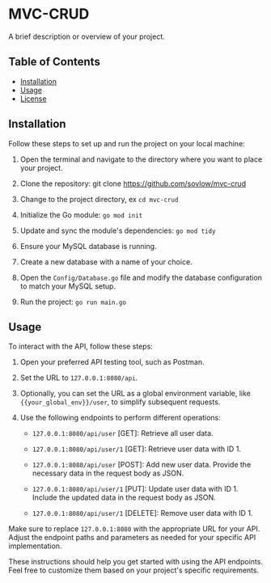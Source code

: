 # MVC-CRUD

A brief description or overview of your project.

## Table of Contents
- [Installation](#installation)
- [Usage](#usage)
- [License](#license)

## Installation

Follow these steps to set up and run the project on your local machine:

1. Open the terminal and navigate to the directory where you want to place your project.

2. Clone the repository: git clone https://github.com/sovlow/mvc-crud

3. Change to the project directory, ex `cd mvc-crud`

4. Initialize the Go module: `go mod init`

5. Update and sync the module's dependencies: `go mod tidy`

6. Ensure your MySQL database is running.

7. Create a new database with a name of your choice.

8. Open the `Config/Database.go` file and modify the database configuration to match your MySQL setup.

9. Run the project: `go run main.go`

## Usage

To interact with the API, follow these steps:

1. Open your preferred API testing tool, such as Postman.

2. Set the URL to `127.0.0.1:8080/api`.

3. Optionally, you can set the URL as a global environment variable, like `{{your_global_env}}/user`, to simplify subsequent requests.

4. Use the following endpoints to perform different operations:

    - `127.0.0.1:8080/api/user` [GET]: Retrieve all user data.

    - `127.0.0.1:8080/api/user/1` [GET]: Retrieve user data with ID 1.

    - `127.0.0.1:8080/api/user` [POST]: Add new user data. Provide the necessary data in the request body as JSON.

    - `127.0.0.1:8080/api/user/1` [PUT]: Update user data with ID 1. Include the updated data in the request body as JSON.

    - `127.0.0.1:8080/api/user/1` [DELETE]: Remove user data with ID 1.

Make sure to replace `127.0.0.1:8080` with the appropriate URL for your API. Adjust the endpoint paths and parameters as needed for your specific API implementation.

These instructions should help you get started with using the API endpoints. Feel free to customize them based on your project's specific requirements.